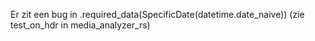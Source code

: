 Er zit een bug in .required_data(SpecificDate(datetime.date_naive)) (zie test_on_hdr in media_analyzer_rs)